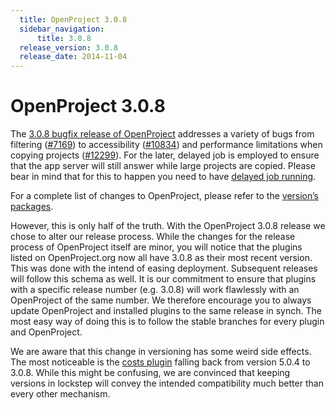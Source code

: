 ```yaml
---
  title: OpenProject 3.0.8
  sidebar_navigation:
      title: 3.0.8
  release_version: 3.0.8
  release_date: 2014-11-04
---
```



# OpenProject 3.0.8

The [3.0.8 bugfix release of
OpenProject](https://github.com/opf/openproject/tree/v3.0.8) addresses a
variety of bugs from filtering
([\#7169](https://community.openproject.org/work_packages/7169 "Filtering for assignee's role returns wrong results (closed)"))
to accessibility
([\#10834](https://community.openproject.org/work_packages/10834 "Some links are readout before the header (closed)"))
and performance limitations when copying projects
([\#12299](https://community.openproject.org/work_packages/12299 "App server blocked when copying large project (closed)")).
For the later, delayed job is employed to ensure that the app server
will still answer while large projects are copied. Please bear in mind
that for this to happen you need to have [delayed job
running](https://github.com/collectiveidea/delayed_job).

For a complete list of changes to OpenProject, please refer to the
[version’s
packages](https://community.openproject.com/projects/openproject/roadmap).

However, this is only half of the truth. With the OpenProject 3.0.8
release we chose to alter our release process. While the changes for the
release process of OpenProject itself are minor, you will notice that
the plugins listed on OpenProject.org now all have
3.0.8 as their most recent version. This was done with the intend of
easing deployment. Subsequent releases will follow this schema as well.
It is our commitment to ensure that plugins with a specific release
number (e.g. 3.0.8) will work flawlessly with an OpenProject of the same
number. We therefore encourage you to always update OpenProject and
installed plugins to the same release in synch. The most easy way of
doing this is to follow the stable branches for every plugin and
OpenProject.

We are aware that this change in versioning has some weird side effects.
The most noticeable is the [costs
plugin](https://github.com/finnlabs/openproject-costs) falling back from
version 5.0.4 to 3.0.8. While this might be confusing, we are convinced
that keeping versions in lockstep will convey the intended compatibility
much better than every other mechanism.


